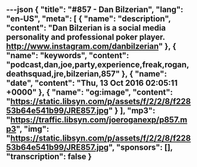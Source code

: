 ---json
{
  "title": "#857 - Dan Bilzerian",
  "lang": "en-US",
  "meta": [
    {
      "name": "description",
      "content": "Dan Bilzerian is a social media personality and professional poker player. http://www.instagram.com/danbilzerian"
    },
    {
      "name": "keywords",
      "content": "podcast,dan,joe,party,experience,freak,rogan,deathsquad,jre,bilzerian,857"
    },
    {
      "name": "date",
      "content": "Thu, 13 Oct 2016 02:05:11 +0000"
    },
    {
      "name": "og:image",
      "content": "https://static.libsyn.com/p/assets/f/2/2/8/f22853b64e541b99/JRE857.jpg"
    }
  ],
  "mp3": "https://traffic.libsyn.com/joeroganexp/p857.mp3",
  "img": "https://static.libsyn.com/p/assets/f/2/2/8/f22853b64e541b99/JRE857.jpg",
  "sponsors": [],
  "transcription": false
}
---
<episode-header />

<timemark seconds="0" />

<transcribe-call-to-action />

<episode-footer />